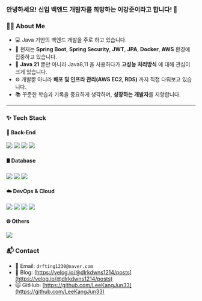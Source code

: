 ### 안녕하세요! 신입 백엔드 개발자를 희망하는 이강준이라고 합니다! 👋

### 👨‍💻 About Me

- 💻 Java 기반의 백엔드 개발을 주로 하고 있습니다.
- 🌱 현재는 **Spring Boot**, **Spring Security**, **JWT**, **JPA**, **Docker**, **AWS** 환경에 집중하고 있습니다.
- 🧩 **Java 21** 뿐만 아니라 Java8,11 을 사용하다가 **고성능 처리방식** 에 대해 관심이 크게 있습니다.
- ⚙️ 개발뿐 아니라 **배포 및 인프라 관리(AWS EC2, RDS)** 까지 직접 다뤄보고 있습니다.
- 📚 꾸준한 학습과 기록을 중요하게 생각하며, **성장하는 개발자**를 지향합니다.

---


### ✨ Tech Stack

#### 🚀 Back-End
<img src="https://img.shields.io/badge/Java-000000?style=flat-square&logo=java&logoColor=white"/>
<img src="https://img.shields.io/badge/Spring Boot-6DB33F?style=flat-square&logo=springboot&logoColor=white"/>
<img src="https://img.shields.io/badge/Spring Security-6DB33F?style=flat-square&logo=springsecurity&logoColor=white"/>
<img src="https://img.shields.io/badge/Spring JPA-6DB33F?style=flat-square&logo=spring&logoColor=white"/>

#### 🛢️ Database
<img src="https://img.shields.io/badge/MySQL-4479A1?style=flat-square&logo=mysql&logoColor=white"/>
<img src="https://img.shields.io/badge/MariaDB-003545?style=flat-square&logo=mariadb&logoColor=white"/>
<img src="https://img.shields.io/badge/MongoDB-47A248?style=flat-square&logo=mongodb&logoColor=white"/>

#### ☁️ DevOps & Cloud
<img src="https://img.shields.io/badge/AWS-232F3E?style=flat-square&logo=amazonaws&logoColor=white"/> 
<img src="https://img.shields.io/badge/EC2-FF9900?style=flat-square&logo=amazonec2&logoColor=white"/>
<img src="https://img.shields.io/badge/RDS-527FFF?style=flat-square&logo=amazonrds&logoColor=white"/>
<img src="https://img.shields.io/badge/Docker-2496ED?style=flat-square&logo=docker&logoColor=white"/>

#### 🌐 Others
<img src="https://img.shields.io/badge/Node.js-5FA04E?style=flat-square&logo=nodedotjs&logoColor=white"/>


### 📬 Contact

- 📧 Email: `drfting1230@naver.com`
- 📝 Blog: [https://velog.io/@dlrkdwns1214/posts](https://velog.io/@dlrkdwns1214/posts)
- 🐱 GitHub: [https://github.com/LeeKangJun33](https://github.com/LeeKangJun33)



<!--
**LeeKangJun33/LeeKangJun33** is a ✨ _special_ ✨ repository because its `README.md` (this file) appears on your GitHub profile.

Here are some ideas to get you started:

- 🔭 I’m currently working on ...
- 🌱 I’m currently learning ...
- 👯 I’m looking to collaborate on ...
- 🤔 I’m looking for help with ...
- 💬 Ask me about ...
- 📫 How to reach me: ...
- 😄 Pronouns: ...
- ⚡ Fun fact: ...
-->
